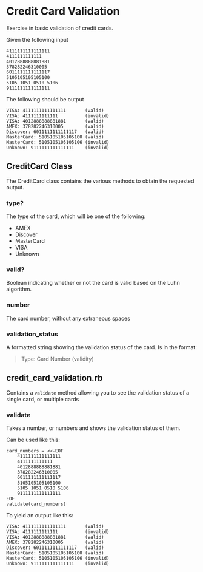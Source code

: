 #	Credit Card Validation

Exercise in basic validation of credit cards.

Given the following input

	4111111111111111
	4111111111111
	4012888888881881
	378282246310005
	6011111111111117
	5105105105105100
	5105 1051 0510 5106
	9111111111111111

The following should be output

	VISA: 4111111111111111       (valid)
	VISA: 4111111111111          (invalid)
	VISA: 4012888888881881       (valid)
	AMEX: 378282246310005        (valid)
	Discover: 6011111111111117   (valid)
	MasterCard: 5105105105105100 (valid)
	MasterCard: 5105105105105106 (invalid)
	Unknown: 9111111111111111    (invalid)

## CreditCard Class
The CreditCard class contains the various methods to obtain the requested output.

### type?
The type of the card, which will be one of the following:
* AMEX
* Discover
* MasterCard
* VISA
* Unknown

### valid?
Boolean indicating whether or not the card is valid based on the Luhn algorithm.

### number
The card number, without any extraneous spaces

### validation_status
A formatted string showing the validation status of the card. Is in the format:

> Type: Card Number (validity)

## credit_card_validation.rb
Contains a `validate` method allowing you to see the validation status of a single card, or multiple cards

### validate
Takes a number, or numbers and shows the validation status of them.

Can be used like this:

	card_numbers = <<-EOF
		4111111111111111
		4111111111111
		4012888888881881
		378282246310005
		6011111111111117
		5105105105105100
		5105 1051 0510 5106
		9111111111111111
	EOF
	validate(card_numbers)

To yield an output like this:

	VISA: 4111111111111111       (valid)
	VISA: 4111111111111          (invalid)
	VISA: 4012888888881881       (valid)
	AMEX: 378282246310005        (valid)
	Discover: 6011111111111117   (valid)
	MasterCard: 5105105105105100 (valid)
	MasterCard: 5105105105105106 (invalid)
	Unknown: 9111111111111111    (invalid)